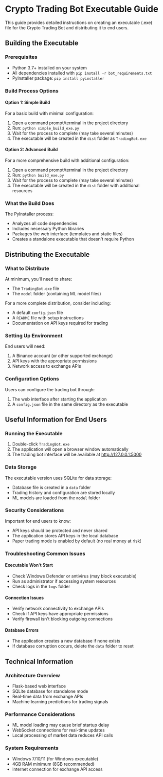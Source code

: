# Crypto Trading Bot Executable Guide

This guide provides detailed instructions on creating an executable (.exe) file for the Crypto Trading Bot and distributing it to end users.

## Building the Executable

### Prerequisites
- Python 3.7+ installed on your system
- All dependencies installed with `pip install -r bot_requirements.txt`
- PyInstaller package: `pip install pyinstaller`

### Build Process Options

#### Option 1: Simple Build
For a basic build with minimal configuration:

1. Open a command prompt/terminal in the project directory
2. Run: `python simple_build_exe.py`
3. Wait for the process to complete (may take several minutes)
4. The executable will be created in the `dist` folder as `TradingBot.exe`

#### Option 2: Advanced Build
For a more comprehensive build with additional configuration:

1. Open a command prompt/terminal in the project directory
2. Run: `python build_exe.py`
3. Wait for the process to complete (may take several minutes)
4. The executable will be created in the `dist` folder with additional resources

### What the Build Does
The PyInstaller process:
- Analyzes all code dependencies
- Includes necessary Python libraries
- Packages the web interface (templates and static files)
- Creates a standalone executable that doesn't require Python

## Distributing the Executable

### What to Distribute
At minimum, you'll need to share:
- The `TradingBot.exe` file
- The `model` folder (containing ML model files)

For a more complete distribution, consider including:
- A default `config.json` file
- A `README` file with setup instructions
- Documentation on API keys required for trading

### Setting Up Environment
End users will need:
1. A Binance account (or other supported exchange)
2. API keys with the appropriate permissions
3. Network access to exchange APIs

### Configuration Options

Users can configure the trading bot through:
1. The web interface after starting the application
2. A `config.json` file in the same directory as the executable

## Useful Information for End Users

### Running the Executable
1. Double-click `TradingBot.exe`
2. The application will open a browser window automatically
3. The trading bot interface will be available at http://127.0.0.1:5000

### Data Storage
The executable version uses SQLite for data storage:
- Database file is created in a `data` folder
- Trading history and configuration are stored locally
- ML models are loaded from the `model` folder

### Security Considerations
Important for end users to know:
- API keys should be protected and never shared
- The application stores API keys in the local database
- Paper trading mode is enabled by default (no real money at risk)

### Troubleshooting Common Issues

#### Executable Won't Start
- Check Windows Defender or antivirus (may block executable)
- Run as administrator if accessing system resources
- Check logs in the `logs` folder

#### Connection Issues
- Verify network connectivity to exchange APIs
- Check if API keys have appropriate permissions
- Verify firewall isn't blocking outgoing connections

#### Database Errors
- The application creates a new database if none exists
- If database corruption occurs, delete the `data` folder to reset

## Technical Information

### Architecture Overview
- Flask-based web interface
- SQLite database for standalone mode
- Real-time data from exchange APIs
- Machine learning predictions for trading signals

### Performance Considerations
- ML model loading may cause brief startup delay
- WebSocket connections for real-time updates
- Local processing of market data reduces API calls

### System Requirements
- Windows 7/10/11 (for Windows executable)
- 4GB RAM minimum (8GB recommended)
- Internet connection for exchange API access